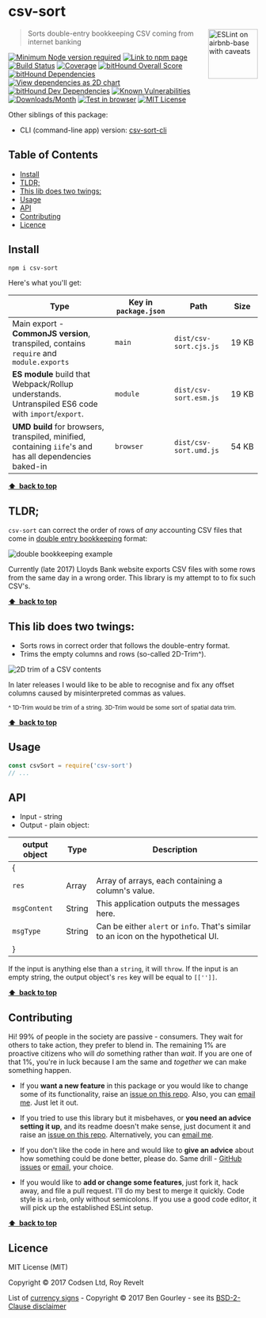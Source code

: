 # csv-sort

<a href="https://github.com/revelt/eslint-on-airbnb-base-badge" style="float: right; padding: 0 0 20px 20px;"><img src="https://cdn.rawgit.com/revelt/eslint-on-airbnb-base-badge/0c3e46c9/lint-badge.svg" alt="ESLint on airbnb-base with caveats" width="100" align="right"></a>

> Sorts double-entry bookkeeping CSV coming from internet banking

[![Minimum Node version required][node-img]][node-url]
[![Link to npm page][npm-img]][npm-url]
[![Build Status][travis-img]][travis-url]
[![Coverage][cov-img]][cov-url]
[![bitHound Overall Score][overall-img]][overall-url]
[![bitHound Dependencies][deps-img]][deps-url]
[![View dependencies as 2D chart][deps2d-img]][deps2d-url]
[![bitHound Dev Dependencies][dev-img]][dev-url]
[![Known Vulnerabilities][vulnerabilities-img]][vulnerabilities-url]
[![Downloads/Month][downloads-img]][downloads-url]
[![Test in browser][runkit-img]][runkit-url]
[![MIT License][license-img]][license-url]

Other siblings of this package:
<!-- * Front end: [csvpony.com](https://csvpony.com) -->
* CLI (command-line app) version: [csv-sort-cli](https://github.com/codsen/csv-sort-cli)

## Table of Contents

<!-- START doctoc generated TOC please keep comment here to allow auto update -->
<!-- DON'T EDIT THIS SECTION, INSTEAD RE-RUN doctoc TO UPDATE -->


- [Install](#install)
- [TLDR;](#tldr)
- [This lib does two twings:](#this-lib-does-two-twings)
- [Usage](#usage)
- [API](#api)
- [Contributing](#contributing)
- [Licence](#licence)

<!-- END doctoc generated TOC please keep comment here to allow auto update -->

## Install

```bash
npm i csv-sort
```

Here's what you'll get:

Type            | Key in `package.json` | Path  | Size
----------------|-----------------------|-------|--------
Main export - **CommonJS version**, transpiled, contains `require` and `module.exports` | `main`                | `dist/csv-sort.cjs.js` | 19&nbsp;KB
**ES module** build that Webpack/Rollup understands. Untranspiled ES6 code with `import`/`export`. | `module`              | `dist/csv-sort.esm.js` | 19&nbsp;KB
**UMD build** for browsers, transpiled, minified, containing `iife`'s and has all dependencies baked-in | `browser`            | `dist/csv-sort.umd.js` | 54&nbsp;KB

**[⬆ &nbsp;back to top](#)**

## TLDR;

`csv-sort` can correct the order of rows of _any_ accounting CSV files that come in [double entry bookkeeping](https://en.wikipedia.org/wiki/Double-entry_bookkeeping_system) format:

![double bookkeeping example](https://cdn.rawgit.com/codsen/csv-sort/e273cf48/media/img1.png)

Currently (late 2017) Lloyds Bank website exports CSV files with some rows from the same day in a wrong order. This library is my attempt to to fix such CSV's.

**[⬆ &nbsp;back to top](#)**

## This lib does two twings:

* Sorts rows in correct order that follows the double-entry format.
* Trims the empty columns and rows (so-called 2D-Trim^).

![2D trim of a CSV contents](https://cdn.rawgit.com/codsen/csv-sort/2bdf5256/media/img2.png)

In later releases I would like to be able to recognise and fix any offset columns caused by misinterpreted commas as values.

<small>^ 1D-Trim would be trim of a string. 3D-Trim would be some sort of spatial data trim.</small>

**[⬆ &nbsp;back to top](#)**

## Usage

```js
const csvSort = require('csv-sort')
// ...
```

## API

* Input - string
* Output - plain object:

output object                  | Type     | Description
-------------------------------|----------|----------------------
{                              |          |
`res`                          | Array    | Array of arrays, each containing a column's value.
`msgContent`                   | String   | This application outputs the messages here.
`msgType`                      | String   | Can be either `alert` or `info`. That's similar to an icon on the hypothetical UI.
}                              |          |

If the input is anything else than a `string`, it will `throw`.
If the input is an empty string, the output object's `res` key will be equal to `[['']]`.

**[⬆ &nbsp;back to top](#)**

## Contributing

Hi! 99% of people in the society are passive - consumers. They wait for others to take action, they prefer to blend in. The remaining 1% are proactive citizens who will _do_ something rather than _wait_. If you are one of that 1%, you're in luck because I am the same and _together_ we can make something happen.

* If you **want a new feature** in this package or you would like to change some of its functionality, raise an [issue on this repo](https://github.com/codsen/csv-sort/issues). Also, you can [email me](mailto:roy@codsen.com). Just let it out.

* If you tried to use this library but it misbehaves, or **you need an advice setting it up**, and its readme doesn't make sense, just document it and raise an [issue on this repo](https://github.com/codsen/csv-sort/issues). Alternatively, you can [email me](mailto:roy@codsen.com).

* If you don't like the code in here and would like to **give an advice** about how something could be done better, please do. Same drill - [GitHub issues](https://github.com/codsen/csv-sort/issues) or [email](mailto:roy@codsen.com), your choice.

* If you would like to **add or change some features**, just fork it, hack away, and file a pull request. I'll do my best to merge it quickly. Code style is `airbnb`, only without semicolons. If you use a good code editor, it will pick up the established ESLint setup.

**[⬆ &nbsp;back to top](#)**

## Licence

MIT License (MIT)

Copyright © 2017 Codsen Ltd, Roy Revelt

List of [currency signs](https://github.com/bengourley/currency-symbol-map) - Copyright © 2017 Ben Gourley - see its [BSD-2-Clause disclaimer](https://opensource.org/licenses/BSD-2-Clause)

[node-img]: https://img.shields.io/node/v/csv-sort.svg?style=flat-square&label=works%20on%20node
[node-url]: https://www.npmjs.com/package/csv-sort

[npm-img]: https://img.shields.io/npm/v/csv-sort.svg?style=flat-square&label=release
[npm-url]: https://www.npmjs.com/package/csv-sort

[travis-img]: https://img.shields.io/travis/codsen/csv-sort.svg?style=flat-square
[travis-url]: https://travis-ci.org/codsen/csv-sort

[cov-img]: https://coveralls.io/repos/github/codsen/csv-sort/badge.svg?style=flat-square?branch=master
[cov-url]: https://coveralls.io/github/codsen/csv-sort?branch=master

[overall-img]: https://img.shields.io/bithound/code/github/codsen/csv-sort.svg?style=flat-square
[overall-url]: https://www.bithound.io/github/codsen/csv-sort

[deps-img]: https://img.shields.io/bithound/dependencies/github/codsen/csv-sort.svg?style=flat-square
[deps-url]: https://www.bithound.io/github/codsen/csv-sort/master/dependencies/npm

[deps2d-img]: https://img.shields.io/badge/deps%20in%202D-see_here-08f0fd.svg?style=flat-square
[deps2d-url]: http://npm.anvaka.com/#/view/2d/csv-sort

[dev-img]: https://img.shields.io/bithound/devDependencies/github/codsen/csv-sort.svg?style=flat-square
[dev-url]: https://www.bithound.io/github/codsen/csv-sort/master/dependencies/npm

[vulnerabilities-img]: https://snyk.io/test/github/codsen/csv-sort/badge.svg?style=flat-square
[vulnerabilities-url]: https://snyk.io/test/github/codsen/csv-sort

[downloads-img]: https://img.shields.io/npm/dm/csv-sort.svg?style=flat-square
[downloads-url]: https://npmcharts.com/compare/csv-sort

[runkit-img]: https://img.shields.io/badge/runkit-test_in_browser-a853ff.svg?style=flat-square
[runkit-url]: https://npm.runkit.com/csv-sort

[license-img]: https://img.shields.io/npm/l/csv-sort.svg?style=flat-square
[license-url]: https://github.com/codsen/csv-sort/blob/master/license.md

